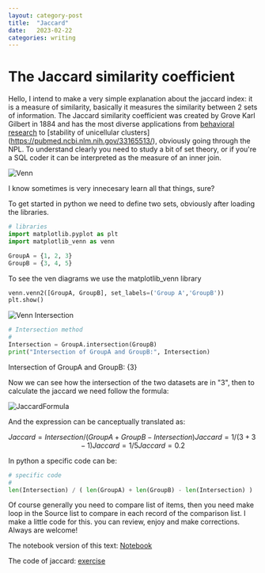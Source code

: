 ```yaml
---
layout: category-post
title:  "Jaccard"
date:   2023-02-22
categories: writing
---
```


# The Jaccard similarity coefficient

Hello, I intend to make a very simple explanation about the jaccard index: it is a measure of similarity, basically it measures the similarity between 2 sets of information. The Jaccard similarity coefficient was created by Grove Karl Gilbert in 1884 and has the most diverse applications from [behavioral research](https://basurafernando.github.io/papers/AnticipationCVPR21.pdf) to [stability of unicellular clusters] (https://pubmed.ncbi.nlm.nih.gov/33165513/), obviously going through the NPL. To understand clearly you need to study a bit of set theory, or if you're a SQL coder it can be interpreted as the measure of an inner join.

![Venn](https://github.com/devicemxl/devicemxl.github.io/blob/master/_posts/imgs/20232202jaccard.002.png?raw=true)

I know sometimes is very innecesary learn all that things, sure?

To get started in python we need to define two sets, obviously after loading the libraries.

```python
# libraries
import matplotlib.pyplot as plt
import matplotlib_venn as venn
```

```python
GroupA = {1, 2, 3}
GroupB = {3, 4, 5}
```

To see the ven diagrams we use the matplotlib_venn library

```python
venn.venn2([GroupA, GroupB], set_labels=('Group A','GroupB'))
plt.show()
```

![Venn Intersection](https://github.com/devicemxl/devicemxl.github.io/blob/master/_posts/imgs/20232202jaccard.003.png?raw=true)

```python
# Intersection method
#
Intersection = GroupA.intersection(GroupB)
print("Intersection of GroupA and GroupB:", Intersection)
```

Intersection of GroupA and GroupB: {3}


Now we can see how the intersection of the two datasets are in "3", then to calculate the jaccard we need follow the formula:

![JaccardFormula](https://github.com/devicemxl/devicemxl.github.io/blob/master/_posts/imgs/20232202jaccard.001.svg?raw=true)

And the expression can be canceptually translated as:

```math

Jaccard = Intersection / ( GroupA + GroupB - Intersection )

Jaccard = 1 / ( 3 + 3 - 1)
Jaccard = 1/5
Jaccard = 0.2

```

In python a specific code can be:

```python
# specific code
#
len(Intersection) / ( len(GroupA) + len(GroupB) - len(Intersection) )
```

Of course generally you need to compare list of items, then you need make loop in the Source list to compare in each record of the comparison list. I make a little code for this. you can review, enjoy and make corrections. Always are welcome!


The notebook version of this text: [Notebook](https://github.com/devicemxl/devicemxl.github.io/blob/master/_posts/jupyter/20232202-jaccard.ipynb)


The code of jaccard: [exercise](https://github.com/devicemxl/ETL-Helper/blob/raiz/TextTools.py)


```html

```